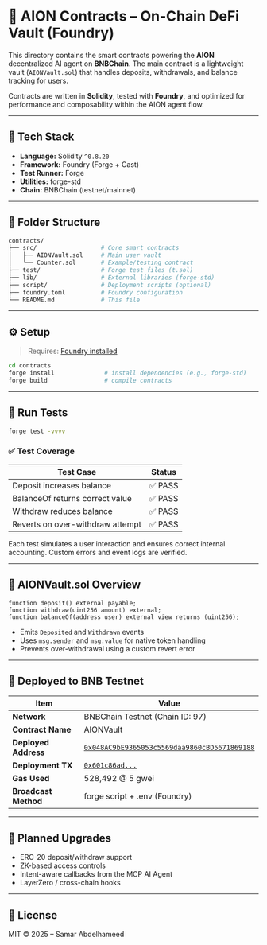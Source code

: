 # 📜 AION Contracts – On-Chain DeFi Vault (Foundry)

This directory contains the smart contracts powering the **AION** decentralized AI agent on **BNBChain**. The main contract is a lightweight vault (`AIONVault.sol`) that handles deposits, withdrawals, and balance tracking for users.

Contracts are written in **Solidity**, tested with **Foundry**, and optimized for performance and composability within the AION agent flow.

---

## 🧱 Tech Stack

- **Language:** Solidity `^0.8.20`
- **Framework:** Foundry (Forge + Cast)
- **Test Runner:** Forge
- **Utilities:** forge-std
- **Chain:** BNBChain (testnet/mainnet)

---

## 📂 Folder Structure

```bash
contracts/
├── src/                  # Core smart contracts
│   ├── AIONVault.sol     # Main user vault
│   └── Counter.sol       # Example/testing contract
├── test/                 # Forge test files (t.sol)
├── lib/                  # External libraries (forge-std)
├── script/               # Deployment scripts (optional)
├── foundry.toml          # Foundry configuration
└── README.md             # This file
```

---

## ⚙️ Setup

> Requires: [Foundry installed](https://book.getfoundry.sh/getting-started/installation)

```bash
cd contracts
forge install              # install dependencies (e.g., forge-std)
forge build                # compile contracts
```

---

## 🧪 Run Tests

```bash
forge test -vvvv
```

### ✅ Test Coverage

| Test Case                        | Status  |
| -------------------------------- | ------- |
| Deposit increases balance        | ✅ PASS |
| BalanceOf returns correct value  | ✅ PASS |
| Withdraw reduces balance         | ✅ PASS |
| Reverts on over-withdraw attempt | ✅ PASS |

Each test simulates a user interaction and ensures correct internal accounting. Custom errors and event logs are verified.

---

## 🔐 AIONVault.sol Overview

```solidity
function deposit() external payable;
function withdraw(uint256 amount) external;
function balanceOf(address user) external view returns (uint256);
```

- Emits `Deposited` and `Withdrawn` events
- Uses `msg.sender` and `msg.value` for native token handling
- Prevents over-withdrawal using a custom revert error

---

## 🚀 Deployed to BNB Testnet

| Item                 | Value                                                                                                                          |
| -------------------- | ------------------------------------------------------------------------------------------------------------------------------ |
| **Network**          | BNBChain Testnet (Chain ID: 97)                                                                                                |
| **Contract Name**    | AIONVault                                                                                                                      |
| **Deployed Address** | [`0x048AC9bE9365053c5569daa9860cBD5671869188`](https://testnet.bscscan.com/address/0x048AC9bE9365053c5569daa9860cBD5671869188) |
| **Deployment TX**    | [`0x601c86ad...`](https://testnet.bscscan.com/tx/0x601c86ad950e92c5d2314c3d683f15b029a6a5e771226060a517e0688f261480)           |
| **Gas Used**         | 528,492 @ 5 gwei                                                                                                               |
| **Broadcast Method** | forge script + .env (Foundry)                                                                                                  |

---

## 🧩 Planned Upgrades

- ERC-20 deposit/withdraw support
- ZK-based access controls
- Intent-aware callbacks from the MCP AI Agent
- LayerZero / cross-chain hooks

---

## 📄 License

MIT © 2025 – Samar Abdelhameed

```

```
